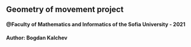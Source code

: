 ## Geometry of movement project
#### @Faculty of Mathematics and Informatics of the Sofia University - 2021
#### Author: Bogdan Kalchev
